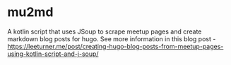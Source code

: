 # mu2md

A kotlin script that uses JSoup to scrape meetup pages and create markdown blog posts for hugo.  See more information
in this blog post - https://leeturner.me/post/creating-hugo-blog-posts-from-meetup-pages-using-kotlin-script-and-j-soup/

